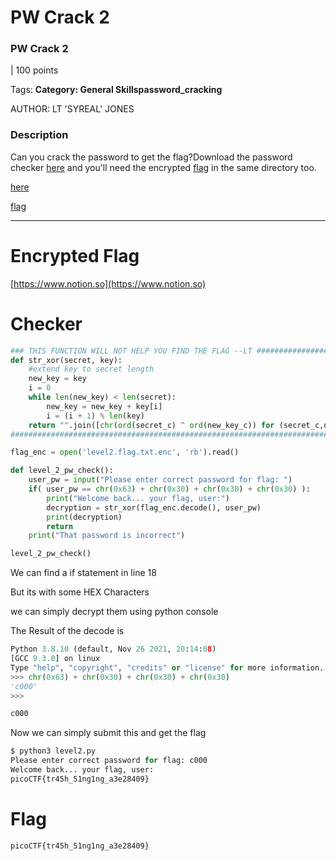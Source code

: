# PW Crack 2

### PW Crack 2

| 100 points

Tags: **Category: General Skillspassword_cracking**

AUTHOR: LT 'SYREAL' JONES

### Description

Can you crack the password to get the flag?Download the password checker [here](https://artifacts.picoctf.net/c/22/level2.py) and you'll need the encrypted [flag](https://artifacts.picoctf.net/c/22/level2.flag.txt.enc) in the same directory too.

[here](https://artifacts.picoctf.net/c/22/level2.py)

[flag](https://artifacts.picoctf.net/c/22/level2.flag.txt.enc)

---

# Encrypted Flag

[https://www.notion.so](https://www.notion.so)

# Checker

```python
### THIS FUNCTION WILL NOT HELP YOU FIND THE FLAG --LT ########################
def str_xor(secret, key):
    #extend key to secret length
    new_key = key
    i = 0
    while len(new_key) < len(secret):
        new_key = new_key + key[i]
        i = (i + 1) % len(key)        
    return "".join([chr(ord(secret_c) ^ ord(new_key_c)) for (secret_c,new_key_c) in zip(secret,new_key)])
###############################################################################

flag_enc = open('level2.flag.txt.enc', 'rb').read()

def level_2_pw_check():
    user_pw = input("Please enter correct password for flag: ")
    if( user_pw == chr(0x63) + chr(0x30) + chr(0x30) + chr(0x30) ):
        print("Welcome back... your flag, user:")
        decryption = str_xor(flag_enc.decode(), user_pw)
        print(decryption)
        return
    print("That password is incorrect")

level_2_pw_check()
```

We can find a if statement in line 18

But its with some HEX Characters

we can simply decrypt them using python console

The Result of the decode is 

```python
Python 3.8.10 (default, Nov 26 2021, 20:14:08) 
[GCC 9.3.0] on linux
Type "help", "copyright", "credits" or "license" for more information.
>>> chr(0x63) + chr(0x30) + chr(0x30) + chr(0x30)
'c000'
>>>
```

```python
c000
```

Now we can simply submit this and get the flag 

```python
$ python3 level2.py 
Please enter correct password for flag: c000
Welcome back... your flag, user:
picoCTF{tr45h_51ng1ng_a3e28409}
```

# Flag

```python
picoCTF{tr45h_51ng1ng_a3e28409}
```

